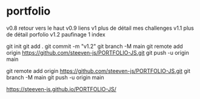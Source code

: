 # portfolio
v0.8 retour vers le haut
v0.9 liens
v1 plus de détail mes challenges
v1.1 plus de détail porfolio
v1.2 paufinage 1 index

git init
git add .
git commit -m "v1.2"
git branch -M main
git remote add origin https://github.com/steeven-js/PORTFOLIO-JS.git
git push -u origin main

git remote add origin https://github.com/steeven-js/PORTFOLIO-JS.git
git branch -M main
git push -u origin main


https://steeven-js.github.io/PORTFOLIO-JS/